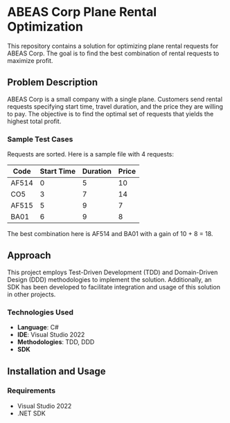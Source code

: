 # ABEAS Corp Plane Rental Optimization

This repository contains a solution for optimizing plane rental requests for ABEAS Corp. The goal is to find the best combination of rental requests to maximize profit.

## Problem Description

ABEAS Corp is a small company with a single plane. Customers send rental requests specifying start time, travel duration, and the price they are willing to pay. The objective is to find the optimal set of requests that yields the highest total profit.

### Sample Test Cases

Requests are sorted. Here is a sample file with 4 requests:

| Code  | Start Time | Duration | Price |
|-------|------------|----------|-------|
| AF514 | 0          | 5        | 10    |
| CO5   | 3          | 7        | 14    |
| AF515 | 5          | 9        | 7     |
| BA01  | 6          | 9        | 8     |

The best combination here is AF514 and BA01 with a gain of 10 + 8 = 18.

## Approach

This project employs Test-Driven Development (TDD) and Domain-Driven Design (DDD) methodologies to implement the solution. Additionally, an SDK has been developed to facilitate integration and usage of this solution in other projects.

### Technologies Used

- **Language**: C#
- **IDE**: Visual Studio 2022
- **Methodologies**: TDD, DDD
- **SDK**

## Installation and Usage

### Requirements

- Visual Studio 2022
- .NET SDK
